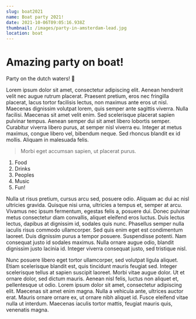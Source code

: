 ```yaml
---
slug: boat2021
name: Boat party 2021!
date: 2021-10-06T09:05:16.938Z
thumbnail: /images/party-in-amsterdam-lead.jpg
location: boat
---
```

# Amazing party on boat!

Party on the dutch waters! 🎊

Lorem ipsum dolor sit amet, consectetur adipiscing elit. Aenean hendrerit velit nec augue rutrum placerat. Praesent pretium, eros nec fringilla placerat, lacus tortor facilisis lectus, non maximus ante eros ut nisl. Maecenas dignissim volutpat lorem, quis semper ante sagittis viverra. Nulla facilisi. Maecenas sit amet velit enim. Sed scelerisque placerat sapien pulvinar tempus. Aenean semper dui sit amet libero lobortis semper. Curabitur viverra libero purus, at semper nisl viverra eu. Integer at metus maximus, congue libero vel, bibendum neque. Sed rhoncus blandit ex id mollis. Aliquam in malesuada felis. 

> Morbi eget accumsan sapien, ut placerat purus.

1.  Food
2. Drinks
3. Peoples
4. Music
5. Fun!

Nulla ut risus pretium, cursus arcu sed, posuere odio. Aliquam ac dui ac nisl ultricies gravida. Quisque nisi urna, ultricies a tempus et, semper at arcu. Vivamus nec ipsum fermentum, egestas felis a, posuere dui. Donec pulvinar metus consectetur diam convallis, aliquet eleifend eros luctus. Duis lectus lectus, dapibus at dignissim id, sodales quis nunc. Phasellus semper nulla iaculis risus commodo ullamcorper. Sed quis enim eget est condimentum laoreet. Duis dignissim purus a tempor posuere. Suspendisse potenti. Nam consequat justo id sodales maximus. Nulla ornare augue odio, blandit dignissim justo lacinia id. Integer viverra consequat justo, sed tristique nisl.

Nunc posuere libero eget tortor ullamcorper, sed volutpat ligula aliquet. Etiam scelerisque blandit est, quis tincidunt mauris feugiat sed. Integer scelerisque tellus at sapien suscipit laoreet. Morbi vitae augue dolor. Ut et ornare dolor, sed dictum mauris. Aenean nisl felis, luctus non aliquet et, pellentesque ut odio. Lorem ipsum dolor sit amet, consectetur adipiscing elit. Maecenas sit amet enim magna. Nulla a vehicula ante, ultrices auctor erat. Mauris ornare ornare ex, ut ornare nibh aliquet id. Fusce eleifend vitae nulla ut interdum. Maecenas iaculis tortor mattis, feugiat mauris quis, venenatis magna.